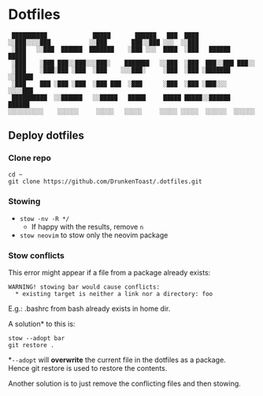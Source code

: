 # Dotfiles

```
 ██████████             █████       ██████   ███  ████                  
░░███░░░░███           ░░███       ███░░███ ░░░  ░░███                  
 ░███   ░░███  ██████  ███████    ░███ ░░░  ████  ░███   ██████   █████ 
 ░███    ░███ ███░░███░░░███░    ███████   ░░███  ░███  ███░░███ ███░░  
 ░███    ░███░███ ░███  ░███    ░░░███░     ░███  ░███ ░███████ ░░█████ 
 ░███    ███ ░███ ░███  ░███ ███  ░███      ░███  ░███ ░███░░░   ░░░░███
 ██████████  ░░██████   ░░█████   █████     █████ █████░░██████  ██████ 
░░░░░░░░░░    ░░░░░░     ░░░░░   ░░░░░     ░░░░░ ░░░░░  ░░░░░░  ░░░░░░  
```

## Deploy dotfiles

### Clone repo

```
cd ~
git clone https://github.com/DrunkenToast/.dotfiles.git
```

### Stowing

- `stow -nv -R */`
    - If happy with the results, remove `n`
- `stow neovim` to stow only the neovim package

### Stow conflicts

This error might appear if a file from a package already exists:
```
WARNING! stowing bar would cause conflicts:
  * existing target is neither a link nor a directory: foo
```
E.g.: .bashrc from bash already exists in home dir.

A solution* to this is:

```
stow --adopt bar
git restore .
```

*`--adopt` will **overwrite** the current file in the dotfiles as a package.  
Hence git restore is used to restore the contents.

Another solution is to just remove the conflicting files and then stowing.


